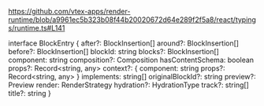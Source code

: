 https://github.com/vtex-apps/render-runtime/blob/a9961ec5b323b08f44b20020672d64e289f2f5a8/react/typings/runtime.ts#L141

interface BlockEntry {
  after?: BlockInsertion[]
  around?: BlockInsertion[]
  before?: BlockInsertion[]
  blockId: string
  blocks?: BlockInsertion[]
  component: string
  composition?: Composition
  hasContentSchema: boolean
  props?: Record<string, any>
  context?: {
    component: string
    props?: Record<string, any>
  }
  implements: string[]
  originalBlockId?: string
  preview?: Preview
  render: RenderStrategy
  hydration?: HydrationType
  track?: string[]
  title?: string
}
